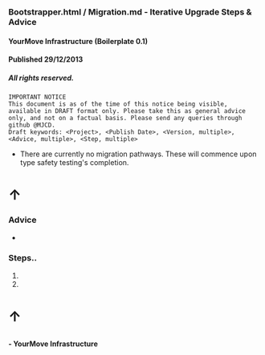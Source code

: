 ### Bootstrapper.html / Migration.md - Iterative Upgrade Steps & Advice
#### YourMove Infrastructure (Boilerplate 0.1)
#### Published 29/12/2013
##### All rights reserved.

    IMPORTANT NOTICE
    This document is as of the time of this notice being visible, available in DRAFT format only. Please take this as general advice only, and not on a factual basis. Please send any queries through github @MJCD.
    Draft keywords: <Project>, <Publish Date>, <Version, multiple>, <Advice, multiple>, <Step, multiple>

* There are currently no migration pathways. These will commence upon type safety testing's completion.

## <Version>
# ↑

### Advice

* <Advice>

### Steps..

1. <Step>
2. <Step>

# ↑
## <Version>

#### - YourMove Infrastructure